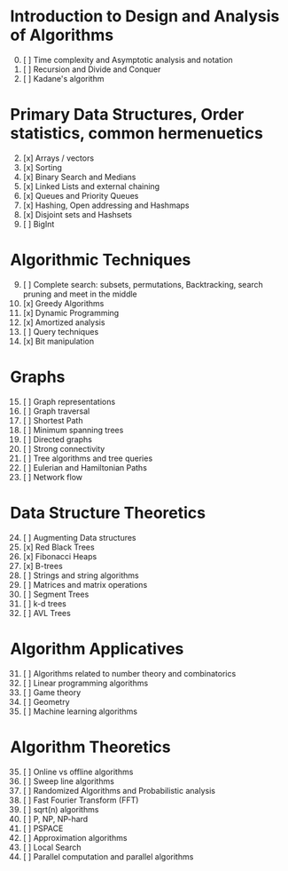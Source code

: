# Introduction to Design and Analysis of Algorithms
0. [ ] Time complexity and Asymptotic analysis and notation
1. [ ] Recursion and Divide and Conquer
2. [ ] Kadane's algorithm
# Primary Data Structures, Order statistics, common hermenuetics
2. [x] Arrays / vectors
3. [x] Sorting
4. [x] Binary Search and Medians
5. [x] Linked Lists and external chaining
6. [x] Queues and Priority Queues
7. [x] Hashing, Open addressing and Hashmaps
8. [x] Disjoint sets and Hashsets
9. [ ] BigInt
# Algorithmic Techniques
9. [ ] Complete search: subsets, permutations, Backtracking, search pruning and meet in the middle
10. [x] Greedy Algorithms
11. [x] Dynamic Programming
12. [x] Amortized analysis
13. [ ] Query techniques
14. [x] Bit manipulation
# Graphs
15. [ ] Graph representations
16. [ ] Graph traversal
17. [ ] Shortest Path
18. [ ] Minimum spanning trees
19. [ ] Directed graphs
20. [ ] Strong connectivity
21. [ ] Tree algorithms and tree queries
22. [ ] Eulerian and Hamiltonian Paths
23. [ ] Network flow
# Data Structure Theoretics
24. [ ] Augmenting Data structures
25. [x] Red Black Trees
26. [x] Fibonacci Heaps
27. [x] B-trees
28. [ ] Strings and string algorithms
29. [ ] Matrices and matrix operations
30. [ ] Segment Trees
31. [ ] k-d trees
32. [ ] AVL Trees
# Algorithm Applicatives
31. [ ] Algorithms related to number theory and combinatorics
32. [ ] Linear programming algorithms
33. [ ] Game theory
34. [ ] Geometry
35. [ ] Machine learning algorithms
# Algorithm Theoretics
35. [ ] Online vs offline algorithms
36. [ ] Sweep line algorithms
37. [ ] Randomized Algorithms and Probabilistic analysis
38. [ ] Fast Fourier Transform (FFT)
39. [ ] sqrt(n) algorithms
40. [ ] P, NP, NP-hard
41. [ ] PSPACE
42. [ ] Approximation algorithms
43. [ ] Local Search
44. [ ] Parallel computation and parallel algorithms